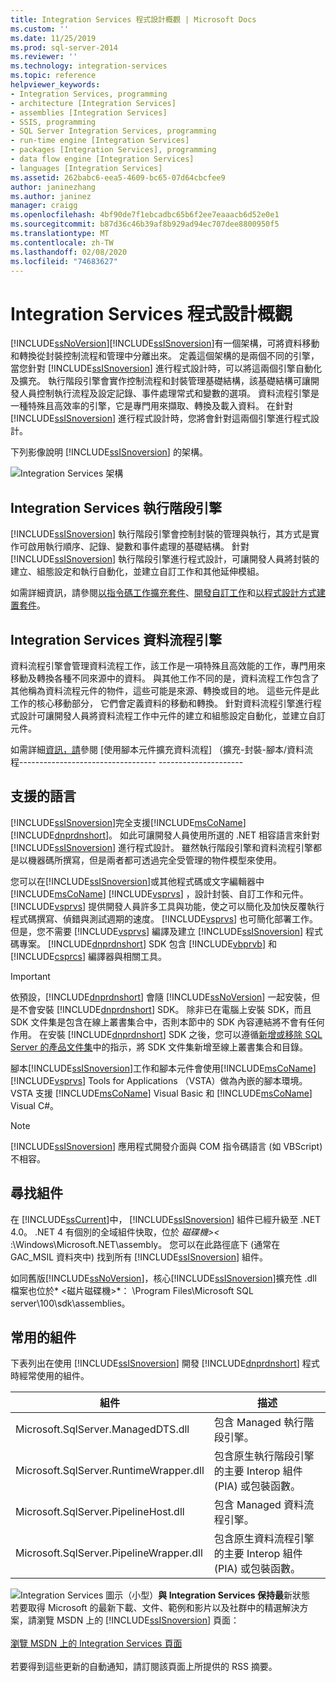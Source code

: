 ```yaml
---
title: Integration Services 程式設計概觀 | Microsoft Docs
ms.custom: ''
ms.date: 11/25/2019
ms.prod: sql-server-2014
ms.reviewer: ''
ms.technology: integration-services
ms.topic: reference
helpviewer_keywords:
- Integration Services, programming
- architecture [Integration Services]
- assemblies [Integration Services]
- SSIS, programming
- SQL Server Integration Services, programming
- run-time engine [Integration Services]
- packages [Integration Services], programming
- data flow engine [Integration Services]
- languages [Integration Services]
ms.assetid: 262babc6-eea5-4609-bc65-07d64cbcfee9
author: janinezhang
ms.author: janinez
manager: craigg
ms.openlocfilehash: 4bf90de7f1ebcadbc65b6f2ee7eaaacb6d52e0e1
ms.sourcegitcommit: b87d36c46b39af8b929ad94ec707dee8800950f5
ms.translationtype: MT
ms.contentlocale: zh-TW
ms.lasthandoff: 02/08/2020
ms.locfileid: "74683627"
---
```

# <a name="integration-services-programming-overview"></a>Integration Services 程式設計概觀
  [!INCLUDE[ssNoVersion](../includes/ssnoversion-md.md)][!INCLUDE[ssISnoversion](../includes/ssisnoversion-md.md)]有一個架構，可將資料移動和轉換從封裝控制流程和管理中分離出來。 定義這個架構的是兩個不同的引擎，當您針對 [!INCLUDE[ssISnoversion](../includes/ssisnoversion-md.md)] 進行程式設計時，可以將這兩個引擎自動化及擴充。 執行階段引擎會實作控制流程和封裝管理基礎結構，該基礎結構可讓開發人員控制執行流程及設定記錄、事件處理常式和變數的選項。 資料流程引擎是一種特殊且高效率的引擎，它是專門用來擷取、轉換及載入資料。 在針對 [!INCLUDE[ssISnoversion](../includes/ssisnoversion-md.md)] 進行程式設計時，您將會針對這兩個引擎進行程式設計。  
  
 下列影像說明 [!INCLUDE[ssISnoversion](../includes/ssisnoversion-md.md)] 的架構。  
  
 ![Integration Services 架構](media/mw-dts-01.gif "Integration Services 架構")  
  
## <a name="integration-services-run-time-engine"></a>Integration Services 執行階段引擎  
 
  [!INCLUDE[ssISnoversion](../includes/ssisnoversion-md.md)] 執行階段引擎會控制封裝的管理與執行，其方式是實作可啟用執行順序、記錄、變數和事件處理的基礎結構。 針對 [!INCLUDE[ssISnoversion](../includes/ssisnoversion-md.md)] 執行階段引擎進行程式設計，可讓開發人員將封裝的建立、組態設定和執行自動化，並建立自訂工作和其他延伸模組。  
  
 如需詳細資訊，請參閱[以指令碼工作擴充套件](extending-packages-scripting/task/extending-the-package-with-the-script-task.md)、[開發自訂工作](extending-packages-custom-objects/task/developing-a-custom-task.md)和[以程式設計方式建置套件](building-packages-programmatically/building-packages-programmatically.md)。  
  
## <a name="integration-services-data-flow-engine"></a>Integration Services 資料流程引擎  
 資料流程引擎會管理資料流程工作，該工作是一項特殊且高效能的工作，專門用來移動及轉換各種不同來源中的資料。 與其他工作不同的是，資料流程工作包含了其他稱為資料流程元件的物件，這些可能是來源、轉換或目的地。 這些元件是此工作的核心移動部分， 它們會定義資料的移動和轉換。 針對資料流程引擎進行程式設計可讓開發人員將資料流程工作中元件的建立和組態設定自動化，並建立自訂元件。  
  
 如需詳細[資訊，請](extending-packages-custom-objects/data-flow/developing-a-custom-data-flow-component.md)參閱 [使用腳本元件擴充資料流程] （擴充-封裝-腳本/資料流程---------------------------------- [ ](building-packages-programmatically/building-packages-programmatically.md)---------------------  
  
## <a name="supported-languages"></a>支援的語言  
 [!INCLUDE[ssISnoversion](../includes/ssisnoversion-md.md)]完全支援[!INCLUDE[msCoName](../includes/msconame-md.md)] [!INCLUDE[dnprdnshort](../includes/dnprdnshort-md.md)]。 如此可讓開發人員使用所選的 .NET 相容語言來針對 [!INCLUDE[ssISnoversion](../includes/ssisnoversion-md.md)] 進行程式設計。 雖然執行階段引擎和資料流程引擎都是以機器碼所撰寫，但是兩者都可透過完全受管理的物件模型來使用。  
  
 您可以在[!INCLUDE[ssISnoversion](../includes/ssisnoversion-md.md)]或其他程式碼或文字編輯器中[!INCLUDE[msCoName](../includes/msconame-md.md)] [!INCLUDE[vsprvs](../includes/vsprvs-md.md)] ，設計封裝、自訂工作和元件。 
  [!INCLUDE[vsprvs](../includes/vsprvs-md.md)] 提供開發人員許多工具與功能，使之可以簡化及加快反覆執行程式碼撰寫、偵錯與測試週期的速度。 
  [!INCLUDE[vsprvs](../includes/vsprvs-md.md)] 也可簡化部署工作。 但是，您不需要 [!INCLUDE[vsprvs](../includes/vsprvs-md.md)] 編譯及建立 [!INCLUDE[ssISnoversion](../includes/ssisnoversion-md.md)] 程式碼專案。 
  [!INCLUDE[dnprdnshort](../includes/dnprdnshort-md.md)] SDK 包含 [!INCLUDE[vbprvb](../includes/vbprvb-md.md)] 和 [!INCLUDE[csprcs](../includes/csprcs-md.md)] 編譯器與相關工具。  
  
> [!IMPORTANT]  
>  依預設，[!INCLUDE[dnprdnshort](../includes/dnprdnshort-md.md)] 會隨 [!INCLUDE[ssNoVersion](../includes/ssnoversion-md.md)] 一起安裝，但是不會安裝 [!INCLUDE[dnprdnshort](../includes/dnprdnshort-md.md)] SDK。 除非已在電腦上安裝 SDK，而且 SDK 文件集是包含在線上叢書集合中，否則本節中的 SDK 內容連結將不會有任何作用。 在安裝 [!INCLUDE[dnprdnshort](../includes/dnprdnshort-md.md)] SDK 之後，您可以遵循[新增或移除 SQL Server 的產品文件集](../2014-toc/index.yml)中的指示，將 SDK 文件集新增至線上叢書集合和目錄。  
  
 腳本[!INCLUDE[ssISnoversion](../includes/ssisnoversion-md.md)]工作和腳本元件會使用[!INCLUDE[msCoName](../includes/msconame-md.md)] [!INCLUDE[vsprvs](../includes/vsprvs-md.md)] Tools for Applications （VSTA）做為內嵌的腳本環境。 VSTA 支援 [!INCLUDE[msCoName](../includes/msconame-md.md)] Visual Basic 和 [!INCLUDE[msCoName](../includes/msconame-md.md)] Visual C#。  
  
> [!NOTE]  
>  
  [!INCLUDE[ssISnoversion](../includes/ssisnoversion-md.md)] 應用程式開發介面與 COM 指令碼語言 (如 VBScript) 不相容。  
  
## <a name="locating-assemblies"></a>尋找組件  
 在 [!INCLUDE[ssCurrent](../includes/sscurrent-md.md)]中， [!INCLUDE[ssISnoversion](../includes/ssisnoversion-md.md)] 組件已經升級至 .NET 4.0。 .NET 4 有個別的全域組件快取，位於 *磁碟機>\<* :\Windows\Microsoft.NET\assembly。 您可以在此路徑底下 (通常在 GAC_MSIL 資料夾中) 找到所有 [!INCLUDE[ssISnoversion](../includes/ssisnoversion-md.md)] 組件。  
  
 如同舊版[!INCLUDE[ssNoVersion](../includes/ssnoversion-md.md)]，核心[!INCLUDE[ssISnoversion](../includes/ssisnoversion-md.md)]擴充性 .dll 檔案也位於* \<磁片磁碟機>*： \Program Files\Microsoft SQL server\100\sdk\assemblies。  
  
## <a name="commonly-used-assemblies"></a>常用的組件  
 下表列出在使用 [!INCLUDE[ssISnoversion](../includes/ssisnoversion-md.md)] 開發 [!INCLUDE[dnprdnshort](../includes/dnprdnshort-md.md)] 程式時經常使用的組件。  
  
|組件|描述|  
|--------------|-----------------|  
|Microsoft.SqlServer.ManagedDTS.dll|包含 Managed 執行階段引擎。|  
|Microsoft.SqlServer.RuntimeWrapper.dll|包含原生執行階段引擎的主要 Interop 組件 (PIA) 或包裝函數。|  
|Microsoft.SqlServer.PipelineHost.dll|包含 Managed 資料流程引擎。|  
|Microsoft.SqlServer.PipelineWrapper.dll|包含原生資料流程引擎的主要 Interop 組件 (PIA) 或包裝函數。|  

![Integration Services 圖示（小型）](media/dts-16.gif "Integration Services 圖示 (小)")**與 Integration Services 保持最**新狀態  <br /> 若要取得 Microsoft 的最新下載、文件、範例和影片以及社群中的精選解決方案，請瀏覽 MSDN 上的 [!INCLUDE[ssISnoversion](../includes/ssisnoversion-md.md)] 頁面：<br /><br /> [瀏覽 MSDN 上的 Integration Services 頁面](https://go.microsoft.com/fwlink/?LinkId=136655)<br /><br /> 若要得到這些更新的自動通知，請訂閱該頁面上所提供的 RSS 摘要。  
  
  
